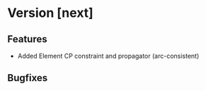 # Version [next]

## Features

* Added Element CP constraint and propagator (arc-consistent)

## Bugfixes
